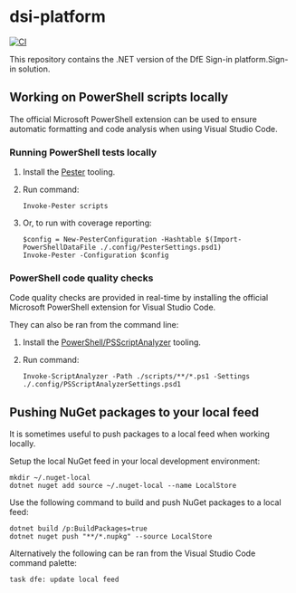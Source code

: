 # dsi-platform

[![CI](https://github.com/DFE-Digital/dsi-platform/actions/workflows/ci.yml/badge.svg?branch=main)](https://github.com/DFE-Digital/dsi-platform/actions/workflows/ci.yml)

This repository contains the .NET version of the DfE Sign-in platform.Sign-in solution.

## Working on PowerShell scripts locally

The official Microsoft PowerShell extension can be used to ensure automatic formatting and code analysis when using Visual Studio Code.

### Running PowerShell tests locally

1. Install the [Pester](https://pester.dev/) tooling.

2. Run command:

   ```pwsh
   Invoke-Pester scripts
   ```

3. Or, to run with coverage reporting:

   ```pwsh
   $config = New-PesterConfiguration -Hashtable $(Import-PowerShellDataFile ./.config/PesterSettings.psd1)
   Invoke-Pester -Configuration $config
   ```

### PowerShell code quality checks

Code quality checks are provided in real-time by installing the official Microsoft PowerShell extension for Visual Studio Code.

They can also be ran from the command line:

1. Install the [PowerShell/PSScriptAnalyzer](https://github.com/PowerShell/PSScriptAnalyzer) tooling.

2. Run command:

   ```pwsh
   Invoke-ScriptAnalyzer -Path ./scripts/**/*.ps1 -Settings ./.config/PSScriptAnalyzerSettings.psd1
   ```

## Pushing NuGet packages to your local feed

It is sometimes useful to push packages to a local feed when working locally.

Setup the local NuGet feed in your local development environment:

```pwsh
mkdir ~/.nuget-local
dotnet nuget add source ~/.nuget-local --name LocalStore
```

Use the following command to build and push NuGet packages to a local feed:

```pwsh
dotnet build /p:BuildPackages=true
dotnet nuget push "**/*.nupkg" --source LocalStore
```

Alternatively the following can be ran from the Visual Studio Code command palette:

```
task dfe: update local feed
```
